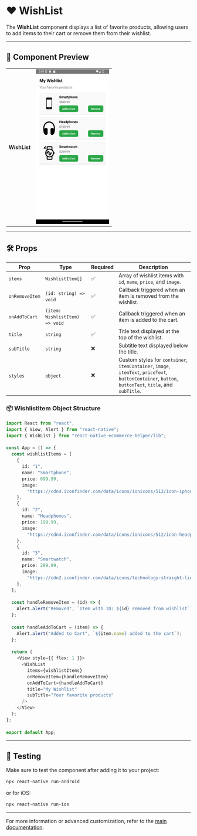 # ❤️ **WishList**

The **WishList** component displays a list of favorite products, allowing users to add items to their cart or remove them from their wishlist.

---

## 📸 **Component Preview**

<table>
  <tr>
    <td><strong>WishList</strong></td>
    <td><img src="../../Images/WishList.png" alt="WishList" width="200"/></td>
  </tr>
</table>

---

## 🛠️ **Props**

| Prop            | Type                                        | Required | Description                                              |
|------------------|---------------------------------------------|----------|----------------------------------------------------------|
| `items`         | `WishlistItem[]`                            | ✅       | Array of wishlist items with `id`, `name`, `price`, and `image`. |
| `onRemoveItem`  | `(id: string) => void`                      | ✅       | Callback triggered when an item is removed from the wishlist. |
| `onAddToCart`   | `(item: WishlistItem) => void`              | ✅       | Callback triggered when an item is added to the cart.    |
| `title`         | `string`                                    | ✅       | Title text displayed at the top of the wishlist.         |
| `subTitle`      | `string`                                    | ❌       | Subtitle text displayed below the title.                |
| `styles`        | `object`                                    | ❌       | Custom styles for `container`, `itemContainer`, `image`, `itemText`, `priceText`, `buttonContainer`, `button`, `buttonText`, `title`, and `subTitle`. |

### 📦 **WishlistItem Object Structure**

```ts
import React from "react";
import { View, Alert } from "react-native";
import { WishList } from "react-native-ecommerce-helper/lib";

const App = () => {
  const wishlistItems = [
    {
      id: "1",
      name: "Smartphone",
      price: 699.99,
      image:
        "https://cdn4.iconfinder.com/data/icons/ionicons/512/icon-iphone-256.png",
    },
    {
      id: "2",
      name: "Headphones",
      price: 199.99,
      image:
        "https://cdn4.iconfinder.com/data/icons/ionicons/512/icon-headphone-256.png",
    },
    {
      id: "3",
      name: "Smartwatch",
      price: 299.99,
      image:
        "https://cdn2.iconfinder.com/data/icons/technology-straight-line/128/SVG_LINE_TECHNOLOGY-03-256.png",
    },
  ];

  const handleRemoveItem = (id) => {
    Alert.alert("Removed", `Item with ID: ${id} removed from wishlist`);
  };

  const handleAddToCart = (item) => {
    Alert.alert("Added to Cart", `${item.name} added to the cart`);
  };

  return (
    <View style={{ flex: 1 }}>
      <WishList
        items={wishlistItems}
        onRemoveItem={handleRemoveItem}
        onAddToCart={handleAddToCart}
        title="My Wishlist"
        subTitle="Your favorite products"
      />
    </View>
  );
};

export default App;
```

---

## 🧪 **Testing**

Make sure to test the component after adding it to your project:

```sh
npx react-native run-android
```

or for iOS:

```sh
npx react-native run-ios
```

---

For more information or advanced customization, refer to the [main documentation](../../README.md).
